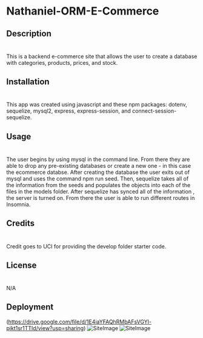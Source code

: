 # Nathaniel-ORM-E-Commerce
## Description
#
This is a backend e-commerce site that allows the user to create a database with categories, products, prices, and stock.

## Installation 
#
This app was created using javascript and these npm packages: dotenv, sequelize, mysql2, express, express-session, and connect-session-sequelize.
## Usage
#
The user begins by using mysql in the command line. From there they are able to drop any pre-existing databases or create a new one - in this case the ecommerce databse. After creating the database the user exits out of mysql and uses the command npm run seed. Then, sequelize takes all of the information from the seeds and populates the objects into each of the files in the models folder. After sequelize has synced all of the information , the server is turned on. From there the user is able to run different routes in Insomnia. 

## Credits
#
Credit goes to UCI for providing the develop folder starter code. 

## License
#
N/A
## Deployment 
(https://drive.google.com/file/d/1E4iaYFAQhRMbAFsVGYl-pjkt1sr1TTId/view?usp=sharing)
![SiteImage](images/employeetrackerpic.png)
![SiteImage](images/employeetrackerpic2.png)
